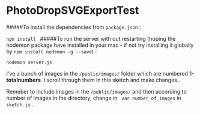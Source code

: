 # PhotoDropSVGExportTest

#####To install the dependencies from `package.json` :

`
npm install 
`
#####To run the server with out restarting (hoping the nodemon package have installed in your mac - if not try installing it globally by `npm install nodemon -g --save`) :

`
nodemon server.js
`

I've a bunch of images in the `/public/images/` folder which are numbered 1-**totalnumbers**. I scroll through them in this sketch and make changes.. 

Remeber to include images in the `/public/images/` and then according to number of images in the directory, change in ` var number_of_images` in `sketch.js` .




